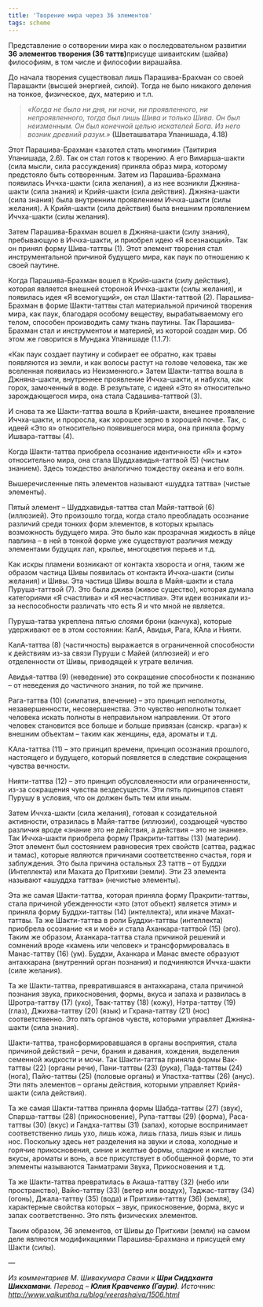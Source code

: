 ```yaml
---
title: 'Творение мира через 36 элементов'
tags: scheme
---
```


Представление о сотворении мира как о последовательном развитии <b>36 элементов творения (36 таттв)</b>присуще шиваитским (шайва) философиям, в том числе и философии вирашайва.

До начала творения существовал лишь Парашива-Брахман со своей Парашакти (высшей энергией, силой). Тогда не было никакого деления на тонкое, физическое, дух, материю и т.п.
<blockquote><i>«Когда не было ни дня, ни ночи, ни проявленного, ни непроявленного, тогда был лишь Шива и только Шива. Он был неизменным. Он был конечной целью искателей Бога. Из него возник древний разум.»</i>
<b>(Шветашватара Упанишада, 4.18)</b></blockquote>
Этот Парашива-Брахман «захотел стать многими» (Таитирия Упанишада, 2.6). Так он стал готов к творению. А его Вимарша-шакти (сила мысли, сила рассуждения) приняла образ мира, которому предстояло быть сотворенным. Затем из Парашива-Брахмана появилась Иччха-шакти (сила желания), а из нее возникли Джняна-шакти (сила знания) и Крийя-шакти (сила действия). Джняна-шакти (сила знания) была внутренним проявлением Иччха-шакти (силы желания). А Крийя-шакти (сила действия) была внешним проявлением Иччха-шакти (силы желания).

Затем Парашива-Брахман вошел в Джняна-шакти (силу знания), пребывающую в Иччха-шакти, и приобрел идею «Я всезнающий». Так он принял форму Шива-таттвы (1). Этот элемент творения стал инструментальной причиной будущего мира, как паук по отношению к своей паутине.

Когда Парашива-Брахман вошел в Крийя-шакти (силу действия), которая является внешней стороной Иччха-шакти (силы желания), и появилась идея «Я всемогущий», он стал Шакти-таттвой (2). Парашива-Брахман в форме Шакти-таттвы стал материальной причиной творения мира, как паук, благодаря особому веществу, вырабатываемому его телом, способен производить саму ткань паутины. Так Парашива-Брахман стал и инструментом и материей, из которой создан мир. Об этом же говорится в Мундака Упанишаде (1.1.7):

«Как паук создает паутину и собирает ее обратно, как травы появляются из земли, и как волосы растут на голове человека, так же вселенная появилась из Неизменного.»
Затем Шакти-таттва вошла в Джняна-шакти, внутреннее проявление Иччха-шакти, и набухла, как горох, замоченный в воде. В результате, с идеей «Это я» относительно зарождающегося мира, она стала Садашива-таттвой (3).

И снова та же Шакти-таттва вошла в Крийя-шакти, внешнее проявление Иччха-шакти, и проросла, как хорошее зерно в хорошей почве. Так, с идеей «Это я» относительно появившегося мира, она приняла форму Ишвара-таттвы (4).

Когда Шакти-таттва приобрела осознание идентичности «Я» и «это» относительно мира, она стала Шуддхавидья-таттвой (5) (чистым знанием). Здесь тождество аналогично тождеству океана и его волн.

Вышеречисленные пять элементов называют «шуддха таттва» (чистые элементы).

Пятый элемент – Шуддхавидья-таттва стал Майя-таттвой (6) (иллюзией). Это произошло тогда, когда стало преобладать осознание различий среди тонких форм элементов, в которых крылась возможность будущего мира. Это было как прозрачная жидкость в яйце павлина – в ней в тонкой форме уже существуют различия между элементами будущих лап, крылье, многоцветия перьев и т.д.

Как искры пламени возникают от контакта хвороста и огня, таким же образом частица Шивы появилась от контакта Иччха-шакти (силы желания) и Шивы. Эта частица Шивы вошла в Майя-шакти и стала Пуруша-таттвой (7). Это была джива (живое существо), которая думала категориями «Я счастлива» и «Я несчастлива». Эти идеи возникали из-за неспособности различать что есть Я и что мной не является.

Пуруша-татва укреплена пятью слоями брони (канчука), которые удерживают ее в этом состоянии: КалА, Авидья, Рага, КАла и Нияти.

КалА-таттва (8) (частичность) выражается в ограниченной способности к действиям из-за связи Пуруши с Майей (иллюзией) и его отделенности от Шивы, приводящей к утрате величия.

Авидья-таттва (9) (неведение) это сокращение способности к познанию – от неведения до частичного знания, по той же причине.

Рага-таттва (10) (симпатия, влечение) – это принцип неполноты, незавершенности, несовершенства. Это чувство неполноты толкает человека искать полноты в неправильном направлении. От этого человек становится все больше и больше привязан (санскр. «рага») к внешним объектам – таким как женщины, еда, ароматы и т.д.

КАла-таттва (11) – это принцип времени, принцип осознания прошлого, настоящего и будущего, который появляется в следствие сокращения чувства вечности.

Нияти-таттва (12) – это принцип обусловленности или ограниченности, из-за сокращения чувства вездесущести. Эти пять принципов ставят Пурушу в условия, что он должен быть тем или иным.

Затем Иччха-шакти (сила желания), готовая к созидательной активности, отразилась в Майя-таттве (иллюзии), создающей чувство различия вроде «знание это не действия, а действия – это не знание». Так Иччха-шакти приобрела форму Пракрити-таттвы (13) (материи). Этот элемент был состоянием равновесия трех свойств (саттва, раджас и тамас), которые являются причинами соответственно счастья, горя и заблуждения. Это была причина остальных 23 таттв – от Буддхи (Интеллекта) или Махата до Притхиви (земли). Эти 23 элемента называют «ашуддха таттва» (нечистые элементы).

Эта же самая Шакти-таттва, которая приняла форму Пракрити-таттвы, стала причиной убежденности «это (этот объект) является этим» и приняла форму Буддхи-таттвы (14) (интеллекта), или иначе Махат-таттвы. Та же Шакти-таттва в роли Буддхи-таттвы (интеллекта) приобрела осознание «я и моё» и стала Аханкара-таттвой (15) (эго). Таким же образом, Аханкара-таттва стала причиной решений и сомнений вроде «камень или человек» и трансформировалась в Манас-таттву (16) (ум). Буддхи, Аханкара и Манас вместе образуют антахкарана (внутренний орган познания) и подчиняются Иччха-шакти (силе желания).

Та же Шакти-таттва, превратившаяся в антахкарана, стала причиной познания звука, прикосновения, формы, вкуса и запаха и развилась в Шротра-таттву (17) (ухо), Твак-таттву (18) (кожу), Нэтра-таттву (19) (глаз), Джихва-таттву (20) (язык) и Гхрана-таттву (21) (нос) соответственно. Это пять органов чувств, которыми управляет Джняна-шакти (сила знания).

Шакти-таттва, трансформировавшаяся в органы восприятия, стала причиной действий – речи, брания и давания, хождения, выделения семенной жидкости и мочи. Так Шакти-таттва приняла формы Вак-таттвы (22) (органы речи), Пани-таттвы (23) (рука), Пада-таттвы (24) (нога), Пайю-таттвы (25) (половые органы) и Упастха-таттвы (26) (анус). Эти пять элементов – органы действия, которыми управляет Крийя-шакти (сила действия).

Та же самая Шакти-таттва приняла формы Шабда-таттвы (27) (звук), Спарша-таттвы (28) (прикосновение), Рупа-таттвы (29) (форма), Раса-таттвы (30) (вкус) и Гандха-таттвы (31) (запах), которые воспринимает соответственно лишь ухо, лишь кожа, лишь глаза, лишь язык и лишь нос. Поскольку здесь нет разделения на звуки и слова, холодные и горячие прикосновения, синие и желтые формы, сладкие и кислые вкусы, ароматы и вонь, а все присутствует в обобщенной форме, то эти элементы называются Танматрами Звука, Прикосновения и т.д.

Та же Шакти-таттва превратилась в Акаша-таттву (32) (небо или пространство), Вайю-таттву (33) (ветер или воздух), Тэджас-таттву (34) (огонь), Джала-таттву (35) (вода) и Притхиви-таттву (36) (земля), характерные свойства которых – звук, прикосновение, форма, вкус и запах соответственно. Это пять физических элементов.

Таким образом, 36 элементов, от Шивы до Притхиви (земли) на самом деле являются модификациями Парашива-Брахмана и присущей ему Шакти (силы).

—

<i>Из комментариев М. Шивакумара Свами к <b>Шри Сиддханта Шикхамани</b>.
Перевод – <b>Юлия Кравченко (Гаури)</b>.
Источник: <a href="http://www.vaikuntha.ru/blog/veerashaiva/1506.html" target="_blank">http://www.vaikuntha.ru/blog/veerashaiva/1506.html</a></i>
